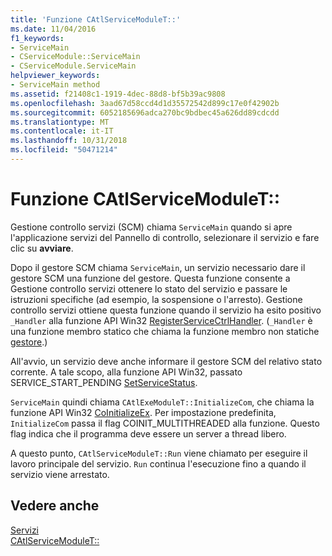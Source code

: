 ```yaml
---
title: 'Funzione CAtlServiceModuleT::'
ms.date: 11/04/2016
f1_keywords:
- ServiceMain
- CServiceModule::ServiceMain
- CServiceModule.ServiceMain
helpviewer_keywords:
- ServiceMain method
ms.assetid: f21408c1-1919-4dec-88d8-bf5b39ac9808
ms.openlocfilehash: 3aad67d58ccd4d1d35572542d899c17e0f42902b
ms.sourcegitcommit: 6052185696adca270bc9bdbec45a626dd89cdcdd
ms.translationtype: MT
ms.contentlocale: it-IT
ms.lasthandoff: 10/31/2018
ms.locfileid: "50471214"
---
```

# <a name="catlservicemoduletservicemain-function"></a>Funzione CAtlServiceModuleT::

Gestione controllo servizi (SCM) chiama `ServiceMain` quando si apre l'applicazione servizi del Pannello di controllo, selezionare il servizio e fare clic su **avviare**.

Dopo il gestore SCM chiama `ServiceMain`, un servizio necessario dare il gestore SCM una funzione del gestore. Questa funzione consente a Gestione controllo servizi ottenere lo stato del servizio e passare le istruzioni specifiche (ad esempio, la sospensione o l'arresto). Gestione controllo servizi ottiene questa funzione quando il servizio ha esito positivo `_Handler` alla funzione API Win32 [RegisterServiceCtrlHandler](/windows/desktop/api/winsvc/nf-winsvc-registerservicectrlhandlera). (`_Handler` è una funzione membro statico che chiama la funzione membro non statiche [gestore](../atl/reference/catlservicemodulet-class.md#handler).)

All'avvio, un servizio deve anche informare il gestore SCM del relativo stato corrente. A tale scopo, alla funzione API Win32, passato SERVICE_START_PENDING [SetServiceStatus](/windows/desktop/api/winsvc/nf-winsvc-setservicestatus).

`ServiceMain` quindi chiama `CAtlExeModuleT::InitializeCom`, che chiama la funzione API Win32 [CoInitializeEx](/windows/desktop/api/combaseapi/nf-combaseapi-coinitializeex). Per impostazione predefinita, `InitializeCom` passa il flag COINIT_MULTITHREADED alla funzione. Questo flag indica che il programma deve essere un server a thread libero.

A questo punto, `CAtlServiceModuleT::Run` viene chiamato per eseguire il lavoro principale del servizio. `Run` continua l'esecuzione fino a quando il servizio viene arrestato.

## <a name="see-also"></a>Vedere anche

[Servizi](../atl/atl-services.md)<br/>
[CAtlServiceModuleT::](../atl/reference/catlservicemodulet-class.md#servicemain)

